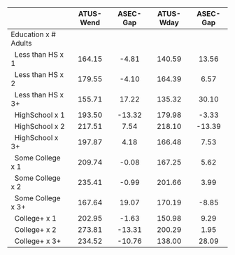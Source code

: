 
|                      |    ATUS-Wend |     ASEC-Gap |    ATUS-Wday |     ASEC-Gap |
| -------------------- | :----------: | :----------: | :----------: | :----------: |
| Education x # Adults |              |              |              |              |
| &nbsp;&nbsp;Less than HS x 1 |       164.15 |        -4.81 |       140.59 |        13.56 |
| &nbsp;&nbsp;Less than HS x 2 |       179.55 |        -4.10 |       164.39 |         6.57 |
| &nbsp;&nbsp;Less than HS x 3+ |       155.71 |        17.22 |       135.32 |        30.10 |
| &nbsp;&nbsp;HighSchool x 1 |       193.50 |       -13.32 |       179.98 |        -3.33 |
| &nbsp;&nbsp;HighSchool x 2 |       217.51 |         7.54 |       218.10 |       -13.39 |
| &nbsp;&nbsp;HighSchool x 3+ |       197.87 |         4.18 |       166.48 |         7.53 |
| &nbsp;&nbsp;Some College x 1 |       209.74 |        -0.08 |       167.25 |         5.62 |
| &nbsp;&nbsp;Some College x 2 |       235.41 |        -0.99 |       201.66 |         3.99 |
| &nbsp;&nbsp;Some College x 3+ |       167.64 |        19.07 |       170.19 |        -8.85 |
| &nbsp;&nbsp;College+ x 1 |       202.95 |        -1.63 |       150.98 |         9.29 |
| &nbsp;&nbsp;College+ x 2 |       273.81 |       -13.31 |       200.29 |         1.95 |
| &nbsp;&nbsp;College+ x 3+ |       234.52 |       -10.76 |       138.00 |        28.09 |

